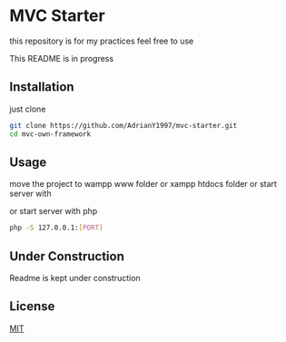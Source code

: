 # MVC Starter

this repository is for my practices
feel free to use

This README is in progress

## Installation

just clone

```bash
git clone https://github.com/AdrianY1997/mvc-starter.git
cd mvc-own-framework
```

## Usage

move the project to wampp www folder or xampp htdocs folder
or
start server with

or start server with php

```bash
php -S 127.0.0.1:[PORT]
```

## Under Construction

Readme is kept under construction

## License

[MIT](https://choosealicense.com/licenses/mit/)
